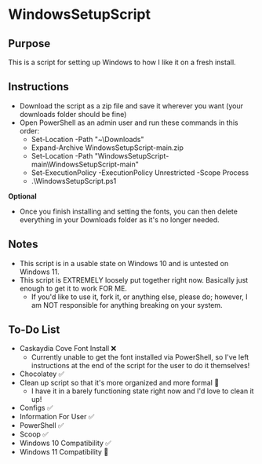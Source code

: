 # WindowsSetupScript

## Purpose

This is a script for setting up Windows to how I like it on a fresh install.

## Instructions

- Download the script as a zip file and save it wherever you want (your downloads folder should be fine)
- Open PowerShell as an admin user and run these commands in this order:
  - Set-Location -Path "~\Downloads"
  - Expand-Archive WindowsSetupScript-main.zip
  - Set-Location -Path "WindowsSetupScript-main\WindowsSetupScript-main"
  - Set-ExecutionPolicy -ExecutionPolicy Unrestricted -Scope Process
  - .\WindowsSetupScript.ps1

**Optional**

- Once you finish installing and setting the fonts, you can then delete everything in your Downloads folder as it's no longer needed.

## Notes

- This script is in a usable state on Windows 10 and is untested on Windows 11.
- This script is EXTREMELY loosely put together right now. Basically just enough to get it to work FOR ME.
  - If you'd like to use it, fork it, or anything else, please do; however, I am NOT responsible for anything breaking on your system.

## To-Do List

- Caskaydia Cove Font Install :x:
  - Currently unable to get the font installed via PowerShell, so I've left instructions at the end of the script for the user to do it themselves!
- Chocolatey :white_check_mark:
- Clean up script so that it's more organized and more formal :construction:
  - I have it in a barely functioning state right now and I'd love to clean it up!
- Configs :white_check_mark:
- Information For User :white_check_mark:
- PowerShell :white_check_mark:
- Scoop :white_check_mark:
- Windows 10 Compatibility :white_check_mark:
- Windows 11 Compatibility :construction:
